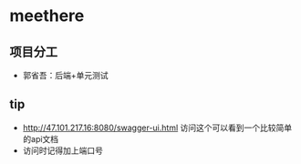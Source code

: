 # meethere

## 项目分工

- 郭省吾：后端+单元测试

## tip

- http://47.101.217.16:8080/swagger-ui.html 访问这个可以看到一个比较简单的api文档
- 访问时记得加上端口号
